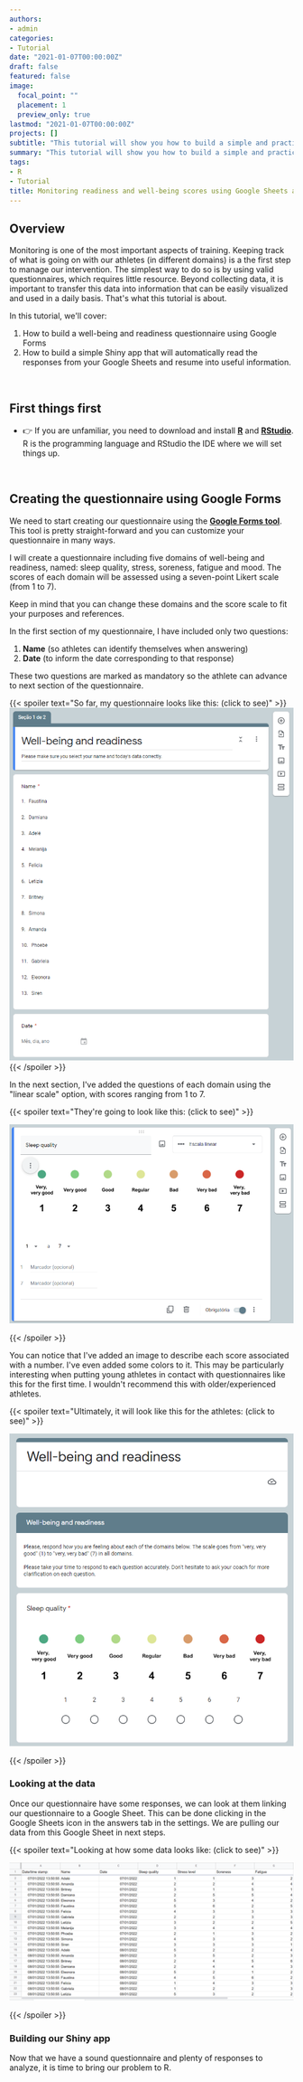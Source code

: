```yaml
---
authors:
- admin
categories:
- Tutorial
date: "2021-01-07T00:00:00Z"
draft: false
featured: false
image:
  focal_point: ""
  placement: 1
  preview_only: true
lastmod: "2021-01-07T00:00:00Z"
projects: []
subtitle: "This tutorial will show you how to build a simple and practical monitoring tool to assess well-being and readiness score of your athletes."
summary: "This tutorial will show you how to build a simple and practical monitoring tool to assess well-being and readiness score of your athletes."
tags:
- R
- Tutorial
title: Monitoring readiness and well-being scores using Google Sheets and R Shiny
---
```


## Overview

Monitoring is one of the most important aspects of training. Keeping track of what is going on with our athletes (in different domains) is a the first step to manage our intervention. The simplest way to do so is by using valid questionnaires, which requires little resource. Beyond collecting data, it is important to transfer this data into information that can be easily visualized and used in a daily basis. That's what this tutorial is about.

In this tutorial, we'll cover:

1.  How to build a well-being and readiness questionnaire using Google Forms
2.  How to build a simple Shiny app that will automatically read the responses from your Google Sheets and resume into useful information.

 

## First things first

-   👉 If you are unfamiliar, you need to download and install [**R**](https://cran.r-project.org/) and [**RStudio**](https://www.rstudio.com/products/rstudio/download/). R is the programming language and RStudio the IDE where we will set things up.

 

## Creating the questionnaire using Google Forms

We need to start creating our questionnaire using the [**Google Forms tool**](https://docs.google.com/forms/). This tool is pretty straight-forward and you can customize your questionnaire in many ways.

I will create a questionnaire including five domains of well-being and readiness, named: sleep quality, stress, soreness, fatigue and mood. The scores of each domain will be assessed using a seven-point Likert scale (from 1 to 7).

Keep in mind that you can change these domains and the score scale to fit your purposes and references.

In the first section of my questionnaire, I have included only two questions:

1.  **Name** (so athletes can identify themselves when answering)
2.  **Date** (to inform the date corresponding to that response)

These two questions are marked as mandatory so the athlete can advance to next section of the questionnaire.

{{< spoiler text="So far, my questionnaire looks like this: (click to see)" >}}
![](questionnaire-firstsection.png)
{{< /spoiler >}}

In the next section, I've added the questions of each domain using the "linear scale" option, with scores ranging from 1 to 7.

{{< spoiler text="They're going to look like this: (click to see)" >}}

![](questionnaire-secondsection.png)

{{< /spoiler >}}

You can notice that I've added an image to describe each score associated with a number. I've even added some colors to it. This may be particularly interesting when putting young athletes in contact with questionnaires like this for the first time. I wouldn't recommend this with older/experienced athletes.

{{< spoiler text="Ultimately, it will look like this for the athletes: (click to see)" >}}

![](questionnaire-finallook.png)

{{< /spoiler >}}

### Looking at the data

Once our questionnaire have some responses, we can look at them linking our questionnaire to a Google Sheet. This can be done clicking in the Google Sheets icon in the answers tab in the settings. We are pulling our data from this Google Sheet in next steps.

{{< spoiler text="Looking at how some data looks like: (click to see)" >}}

![](data-example.png)

{{< /spoiler >}}

### Building our Shiny app

Now that we have a sound questionnaire and plenty of responses to analyze, it is time to bring our problem to R.
